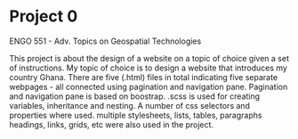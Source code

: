 # Project 0

ENGO 551 - Adv. Topics on Geospatial Technologies

This project is about the design of a website on a topic of choice given a set of instructions.
My topic of choice is to design a website that introduces my country Ghana.
There are five (.html) files in total indicating five separate webpages - all connected
using pagination and navigation pane. Pagination and navigation pane is based on boostrap.
.scss is used for creating variables, inheritance and nesting. A number of css selectors and properties
where used. multiple stylesheets, lists, tables, paragraphs headings, links, grids, etc were also used in the project.
